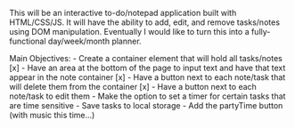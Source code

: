 This will be an interactive to-do/notepad application built with HTML/CSS/JS. It will have the ability to
add, edit, and remove tasks/notes using DOM manipulation. Eventually I would like to turn this into
a fully-functional day/week/month planner.

Main Objectives:
    - Create a container element that will hold all tasks/notes [x]
    - Have an area at the bottom of the page to input text and have that text appear in the note container [x]
    - Have a button next to each note/task that will delete them from the container [x]
    - Have a button next to each note/task to edit them
    - Make the option to set a timer for certain tasks that are time sensitive 
    - Save tasks to local storage
    - Add the partyTime button (with music this time...)